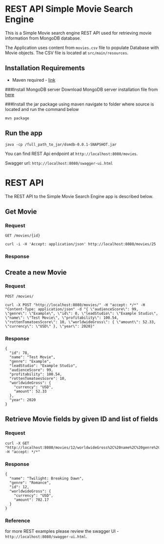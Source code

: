 # REST API Simple Movie Search Engine

This is a Simple Movie search engine REST API used for retrieving movie information from MongoDB database.

The Application uses content from `movies.csv` file to populate Database with Movie objects. The CSV file is located at `src/main/resources`.

## Installation Requirements

- Maven required - [link](https://maven.apache.org/index.html)

###Install MongoDB server
Download MongoDB server installation file from [here](https://www.mongodb.com/download-center/community)

###Install the jar package using maven
navigate to folder where source is located and run the command below
 
    mvn package 

## Run the app

    java -cp /full_path_to_jar/dsmdb-0.0.1-SNAPSHOT.jar  

You can find REST Api endpoint at `http://localhost:8080/movies`.

Swagger url: `http://localhost:8080/swagger-ui.html`

# REST API

The REST API to the Simple Movie Search Engine app is described below.

## Get Movie

### Request

`GET /movies/{id}`

    curl -i -H 'Accept: application/json' http://localhost:8080/movies/25

### Response

    

## Create a new Movie

### Request

`POST /movies/`

    curl -X POST "http://localhost:8080/movies/" -H "accept: */*" -H "Content-Type: application/json" -d "{ \"audienceScore\": 99, \"genre\": \"Example\", \"id\": 0, \"leadStudio\": \"Example Studio\", \"name\": \"Test Movie\", \"profitability\": 100.54, \"rottenTomatoesScore\": 10, \"worldwideGross\": { \"amount\": 52.33, \"currency\": \"USD\" }, \"year\": 2020}"

### Response
    {
      "id": 78,
      "name": "Test Movie",
      "genre": "Example",
      "leadStudio": "Example Studio",
      "audienceScore": 99,
      "profitability": 100.54,
      "rottenTomatoesScore": 10,
      "worldwideGross": {
        "currency": "USD",
        "amount": 52.33
      },
      "year": 2020
    }
    
## Retrieve Movie fields by given ID and list of fields

### Request
    curl -X GET "http://localhost:8080/movies/12/worldwideGross%2C%20name%2C%20genre%2C%20id" -H "accept: */*"

### Response
    {
      "name": "Twilight: Breaking Dawn",
      "genre": "Romance",
      "id": 12,
      "worldwideGross": {
        "currency": "USD",
        "amount": 702.17
      }
    }
    
### Reference
for more REST  examples please review the swagger UI - `http://localhost:8080/swagger-ui.html`.